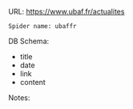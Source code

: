 URL: https://www.ubaf.fr/actualites

    Spider name: ubaffr

DB Schema:
- title
- date
- link
- content

Notes: